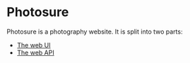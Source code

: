 # Photosure
Photosure is a photography website. It is split into two parts:
- [The web UI](ui/README.md)
- [The web API](api/README.md)
